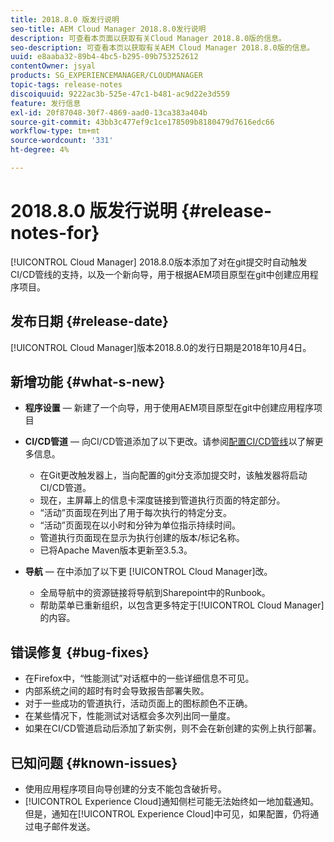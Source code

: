 ```yaml
---
title: 2018.8.0 版发行说明
seo-title: AEM Cloud Manager 2018.8.0发行说明
description: 可查看本页面以获取有关Cloud Manager 2018.8.0版的信息。
seo-description: 可查看本页以获取有关AEM Cloud Manager 2018.8.0版的信息。
uuid: e8aaba32-89b4-4bc5-b295-09b753252612
contentOwner: jsyal
products: SG_EXPERIENCEMANAGER/CLOUDMANAGER
topic-tags: release-notes
discoiquuid: 9222ac3b-525e-47c1-b481-ac9d22e3d559
feature: 发行信息
exl-id: 20f87048-30f7-4869-aad0-13ca383a404b
source-git-commit: 43bb3c477ef9c1ce178509b8180479d7616edc66
workflow-type: tm+mt
source-wordcount: '331'
ht-degree: 4%

---
```


# 2018.8.0 版发行说明 {#release-notes-for}

[!UICONTROL Cloud Manager] 2018.8.0版本添加了对在git提交时自动触发CI/CD管线的支持，以及一个新向导，用于根据AEM项目原型在git中创建应用程序项目。

## 发布日期 {#release-date}

[!UICONTROL Cloud Manager]版本2018.8.0的发行日期是2018年10月4日。

## 新增功能 {#what-s-new}

* **程序设置**  — 新建了一个向导，用于使用AEM项目原型在git中创建应用程序项目

* **CI/CD管道**  — 向CI/CD管道添加了以下更改。请参阅[配置CI/CD管线](configuring-pipeline.md)以了解更多信息。

   * 在Git更改触发器上，当向配置的git分支添加提交时，该触发器将启动CI/CD管道。
   * 现在，主屏幕上的信息卡深度链接到管道执行页面的特定部分。
   * “活动”页面现在列出了用于每次执行的特定分支。
   * “活动”页面现在以小时和分钟为单位指示持续时间。
   * 管道执行页面现在显示为执行创建的版本/标记名称。
   * 已将Apache Maven版本更新至3.5.3。

* **导航**  — 在中添加了以下更 [!UICONTROL Cloud Manager]改。

   * 全局导航中的资源链接将导航到Sharepoint中的Runbook。
   * 帮助菜单已重新组织，以包含更多特定于[!UICONTROL Cloud Manager]的内容。

## 错误修复 {#bug-fixes}

* 在Firefox中，“性能测试”对话框中的一些详细信息不可见。
* 内部系统之间的超时有时会导致报告部署失败。
* 对于一些成功的管道执行，活动页面上的图标颜色不正确。
* 在某些情况下，性能测试对话框会多次列出同一量度。
* 如果在CI/CD管道启动后添加了新实例，则不会在新创建的实例上执行部署。

## 已知问题 {#known-issues}

* 使用应用程序项目向导创建的分支不能包含破折号。
* [!UICONTROL Experience Cloud]通知侧栏可能无法始终如一地加载通知。 但是，通知在[!UICONTROL Experience Cloud]中可见，如果配置，仍将通过电子邮件发送。
